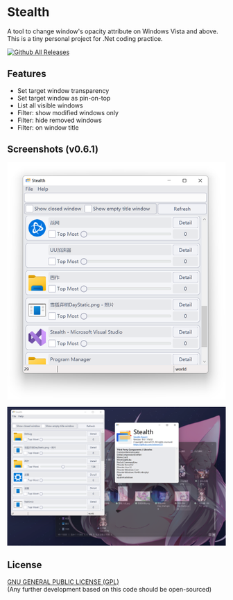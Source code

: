 # Stealth

A tool to change window's opacity attribute on Windows Vista and above.\
This is a tiny personal project for .Net coding practice.

[![Github All Releases](https://img.shields.io/github/downloads/celeron533/Stealth/total.svg)]()

## Features
- Set target window transparency
- Set target window as pin-on-top
- List all visible windows
- Filter: show modified windows only
- Filter: hide removed windows
- Filter: on window title

## Screenshots (v0.6.1)
![Stealth](screenshot/Stealth.png)

![Sample with explorer](screenshot/Sample.png)

## License
[GNU GENERAL PUBLIC LICENSE (GPL)](./LICENSE)\
(Any further development based on this code should be open-sourced)